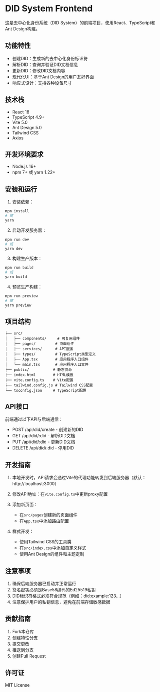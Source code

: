 # DID System Frontend

这是去中心化身份系统（DID System）的前端项目，使用React、TypeScript和Ant Design构建。

## 功能特性

- 创建DID：生成新的去中心化身份标识符
- 解析DID：查询并验证DID文档信息
- 更新DID：修改DID文档内容
- 现代化UI：基于Ant Design的用户友好界面
- 响应式设计：支持各种设备尺寸

## 技术栈

- React 18
- TypeScript 4.9+
- Vite 5.0
- Ant Design 5.0
- Tailwind CSS
- Axios

## 开发环境要求

- Node.js 16+
- npm 7+ 或 yarn 1.22+

## 安装和运行

1. 安装依赖：
```bash
npm install
# 或
yarn
```

2. 启动开发服务器：
```bash
npm run dev
# 或
yarn dev
```

3. 构建生产版本：
```bash
npm run build
# 或
yarn build
```

4. 预览生产构建：
```bash
npm run preview
# 或
yarn preview
```

## 项目结构

```
├── src/
│   ├── components/     # 可复用组件
│   ├── pages/         # 页面组件
│   ├── services/      # API服务
│   ├── types/         # TypeScript类型定义
│   ├── App.tsx        # 应用程序入口组件
│   └── main.tsx       # 应用程序入口文件
├── public/           # 静态资源
├── index.html        # HTML模板
├── vite.config.ts    # Vite配置
├── tailwind.config.js # Tailwind CSS配置
└── tsconfig.json     # TypeScript配置
```

## API接口

前端通过以下API与后端通信：

- POST /api/did/create - 创建新的DID
- GET /api/did/:did - 解析DID文档
- PUT /api/did/:did - 更新DID文档
- DELETE /api/did/:did - 停用DID

## 开发指南

1. 本地开发时，API请求会通过Vite的代理功能转发到后端服务器（默认：http://localhost:3000）

2. 修改API地址：在`vite.config.ts`中更新proxy配置

3. 添加新页面：
   - 在`src/pages`创建新的页面组件
   - 在`App.tsx`中添加路由配置

4. 样式开发：
   - 使用Tailwind CSS的工具类
   - 在`src/index.css`中添加自定义样式
   - 使用Ant Design的组件和主题定制

## 注意事项

1. 确保后端服务器已启动并正常运行
2. 签名密钥必须是Base58编码的Ed25519私钥
3. DID标识符格式必须符合规范（例如：did:example:123...）
4. 注意保护用户的私钥信息，避免在前端存储敏感数据

## 贡献指南

1. Fork本仓库
2. 创建特性分支
3. 提交更改
4. 推送到分支
5. 创建Pull Request

## 许可证

MIT License